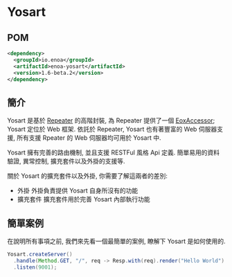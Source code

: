
# Yosart

## POM

```xml
<dependency>
  <groupId>io.enoa</groupId>
  <artifactId>enoa-yosart</artifactId>
  <version>1.6-beta.2</version>
</dependency>
```

## 簡介

Yosart 是基於 [Repeater](#Repeater) 的高階封裝, 為 Repeater 提供了一個 [EoxAccessor](#EoxAccessor); Yosart 定位於 Web 框架. 依託於 Repeater, Yosart 也有著豐富的 Web 伺服器支援, 所有支援 Rpeater 的 Web 伺服器均可用於 Yosart 中.

Yosart 擁有完善的路由機制, 並且支援 RESTFul 風格 Api 定義. 簡單易用的資料驗證, 異常控制, 擴充套件以及外掛的支援等.

關於 Yosart 的擴充套件以及外掛, 你需要了解這兩者的差別:

- 外掛
  外掛負責提供 Yosart 自身所沒有的功能
- 擴充套件
  擴充套件用於完善 Yosart 內部執行功能


## 簡單案例

在說明所有事項之前, 我們來先看一個最簡單的案例, 瞭解下 Yosart 是如何使用的.

```java
Yosart.createServer()
  .handle(Method.GET, "/", req -> Resp.with(req).render("Hello World").end())
  .listen(9001);
```

